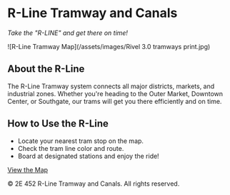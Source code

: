 # R-Line Tramway and Canals

_Take the "R-LINE" and get there on time!_

![R-Line Tramway Map](/assets/images/Rivel 3.0 tramways print.jpg)

## About the R-Line

The R-Line Tramway system connects all major districts, markets, and industrial zones. Whether you're heading to the Outer Market, Downtown Center, or Southgate, our trams will get you there efficiently and on time.

## How to Use the R-Line

*   Locate your nearest tram stop on the map.
*   Check the tram line color and route.
*   Board at designated stations and enjoy the ride!

[View the Map](/pages/map.html)

© 2E 452 R-Line Tramway and Canals. All rights reserved.
